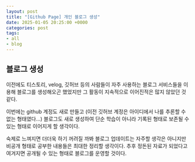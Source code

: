 ```yaml
---
layout: post
title: "[Github Page] 개인 블로그 생성"
date: 2025-01-05 20:25:00 +0000
categories: post
tags:
- all
- blog
---
```

## 블로그 생성

이전에도 티스토리, velog, 깃허브 등의 사람들이 자주 사용하는 블로그 서비스들을 이용해 블로그를 생성해오곤 했었지만
그 활동이 지속적으로 이어진적은 많지 않았던 것 같다.

이번에는 github 계정도 새로 만들고 (이전 깃허브 계정은 아이디에서 나를 추론할 수 없는 형태였다...) 블로그도 새로 생성하여
단순 학습이 아니라 기록된 형태로 보존될 수 있는 형태로 이어지게 할 생각이다.

숙제로 느껴지면 더더욱 하기 꺼려질 까봐 블로그 업데이트는 자주할 생각은 아니지만 비공개 형태로 공부한 내용들은 최대한 정리할 생각이다.
추후 정돈된 자료가 되었다고 여겨지면 공개될 수 있는 형태로 블로그를 운영할 것이다.